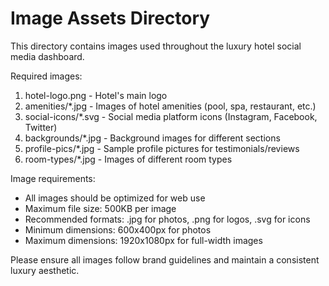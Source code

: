 # Image Assets Directory

This directory contains images used throughout the luxury hotel social media dashboard.

Required images:
1. hotel-logo.png - Hotel's main logo
2. amenities/*.jpg - Images of hotel amenities (pool, spa, restaurant, etc.)
3. social-icons/*.svg - Social media platform icons (Instagram, Facebook, Twitter)
4. backgrounds/*.jpg - Background images for different sections
5. profile-pics/*.jpg - Sample profile pictures for testimonials/reviews
6. room-types/*.jpg - Images of different room types

Image requirements:
- All images should be optimized for web use
- Maximum file size: 500KB per image
- Recommended formats: .jpg for photos, .png for logos, .svg for icons
- Minimum dimensions: 600x400px for photos
- Maximum dimensions: 1920x1080px for full-width images

Please ensure all images follow brand guidelines and maintain a consistent luxury aesthetic. 